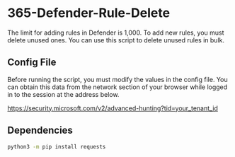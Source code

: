 # 365-Defender-Rule-Delete

The limit for adding rules in Defender is 1,000. To add new rules, you must delete unused ones. You can use this script to delete unused rules in bulk.

## Config File

Before running the script, you must modify the values in the config file. You can obtain this data from the network section of your browser while logged in to the session at the address below.

<https://security.microsoft.com/v2/advanced-hunting?tid=your_tenant_id>

## Dependencies

```bash
python3 -m pip install requests
```
